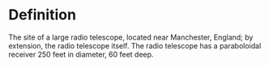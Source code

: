 # Definition

The site of a large radio telescope, located near Manchester, England;
by extension, the radio telescope itself. The radio telescope has a
paraboloidal receiver 250 feet in diameter, 60 feet deep.
